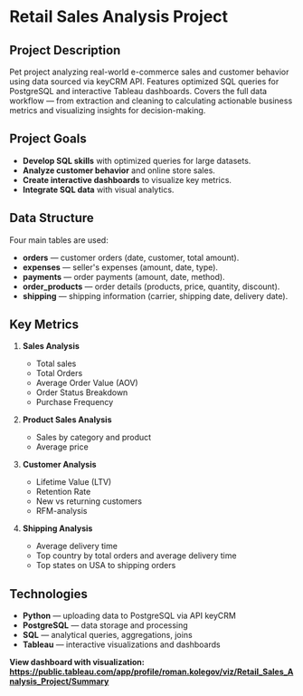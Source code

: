 # Retail Sales Analysis Project

## **Project Description**
Pet project analyzing real-world e-commerce sales and customer behavior using data sourced via keyCRM API. Features optimized SQL queries for PostgreSQL and interactive Tableau dashboards. Covers the full data workflow — from extraction and cleaning to calculating actionable business metrics and visualizing insights for decision-making.

## **Project Goals**
- **Develop SQL skills** with optimized queries for large datasets.
- **Analyze customer behavior** and online store sales.
- **Create interactive dashboards** to visualize key metrics.
- **Integrate SQL data** with visual analytics.

## **Data Structure**
Four main tables are used:  
- **orders** — customer orders (date, customer, total amount).
- **expenses** — seller's expenses (amount, date, type).  
- **payments** — order payments (amount, date, method).  
- **order_products** — order details (products, price, quantity, discount).  
- **shipping** — shipping information (carrier, shipping date, delivery date).  

## **Key Metrics**
1. **Sales Analysis**  
   - Total sales  
   - Total Orders  
   - Average Order Value (AOV) 
   - Order Status Breakdown
   - Purchase Frequency

2. **Product Sales Analysis**  
   - Sales by category and product  
   - Average price  

3. **Customer Analysis**  
   - Lifetime Value (LTV)  
   - Retention Rate  
   - New vs returning customers
   - RFM-analysis

4. **Shipping Analysis**  
   - Average delivery time  
   - Top country by total orders and average delivery time
   - Top states on USA to shipping orders

## **Technologies**
- **Python** — uploading data to PostgreSQL via API keyCRM
- **PostgreSQL** — data storage and processing  
- **SQL** — analytical queries, aggregations, joins  
- **Tableau** — interactive visualizations and dashboards

**View dashboard with visualization: https://public.tableau.com/app/profile/roman.kolegov/viz/Retail_Sales_Analysis_Project/Summary**
